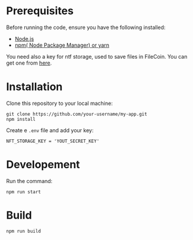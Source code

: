 # Prerequisites
Before running the code, ensure you have the following installed:
- [Node.js](https://nodejs.org/en)
- [npm( Node Package Manager) or yarn](https://www.npmjs.com/)

You need also a key for ntf storage, used to save files in FileCoin. You can get one from [here](https://nft.storage/).

# Installation
Clone this repository to your local machine:

``` 
git clone https://github.com/your-username/my-app.git
npm install
````

Create e ```.env``` file and add your key:

```
NFT_STORAGE_KEY = 'YOUT_SECRET_KEY'
```

# Developement

Run the command:
```
npm run start
```

# Build

```
npm run build 
```
